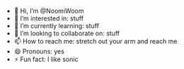 - 👋 Hi, I’m @NoomiWoom
- 👀 I’m interested in: stuff
- 🌱 I’m currently learning: stuff
- 💞️ I’m looking to collaborate on: stuff
- 📫 How to reach me: stretch out your arm and reach me
- 😄 Pronouns: yes
- ⚡ Fun fact: I like sonic

<!---
NoomiWoom/NoomiWoom is a ✨ special ✨ repository because its `README.md` (this file) appears on your GitHub profile.
You can click the Preview link to take a look at your changes.
--->
